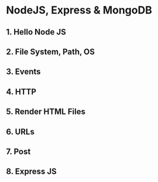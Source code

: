 # NodeJS, Express & MongoDB

## 1. Hello Node JS
## 2. File System, Path, OS
## 3. Events
## 4. HTTP
## 5. Render HTML Files
## 6. URLs
## 7. Post
## 8. Express JS
